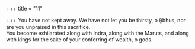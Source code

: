 +++
title = "11"

+++
You have not kept away. We have not let you be thirsty, o R̥bhus, nor are  you unpraised in this sacrifice.  
You become exhilarated along with Indra, along with the Maruts, and  along with kings for the sake of your conferring of wealth, o gods.  
